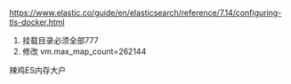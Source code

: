 https://www.elastic.co/guide/en/elasticsearch/reference/7.14/configuring-tls-docker.html


1. 挂载目录必须全部777
2. 修改 vm.max_map_count=262144

辣鸡ES内存大户
